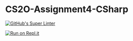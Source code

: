 # CS2O-Assignment4-CSharp

[![GitHub's Super Linter](https://github.com/CristianoSellitto/CS2O-Assignment4-CSharp/workflows/GitHub's%20Super%20Linter/badge.svg)](https://github.com/CristianoSellitto/CS2O-Assignment4-CSharp/actions)

[![Run on Repl.it](https://repl.it/badge/github/CristianoSellitto/CS2O-Assignment4-CSharp)](https://repl.it/github/CristianoSellitto/CS2O-Assignment4-CSharp)
